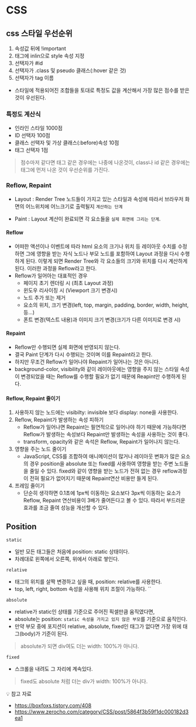 # CSS

## css 스타일 우선순위

1. 속성값 뒤에 !important
2. 태그에 inlin으로 style 속성 지정
3. 선택자가 #id
4. 선택자가 .class 및 pseudo 클래스(:hover 같은 것)
5. 선택자가 tag 이름

- 스타일에 적용되어진 조합들을 토대로 특정도 값을 계산해서 가장 많은 점수를 받은 것이 우선된다.

### 특정도 계산식

- 인라인 스타일 1000점
- ID 선택자 100점
- 클래스 선택자 및 가상 클래스(:before)속성 10점
- 태그 선택자 1점

> 점수마저 같다면 태그 같은 경우에는 나중에 나온것이, class나 id 같은 경우에는 태그에 먼저 나온 것이 우선순위를 가진다.

### Reflow, Repaint

- Layout : Render Tree 노드들이 가지고 있는 스타일과 속성에 따라서 브라우저 화면의 어느위치에 어느크기로 출력될지 `계산하는 단계`

- Paint : Layout 계산이 완료되면 각 요소들을 `실제 화면에 그리는 단계`.

#### Reflow

- 어떠한 액션이나 이벤트에 따라 html 요소의 크기나 위치 등 레이아웃 수치를 수정하면 그에 영향을 받는 자식 노드나 부모 노드를 포함하여 Layout 과정을 다시 수행하게 된다. 이렇게 되면 Render Tree와 각 요소들의 크기와 위치를 다시 계산하게 된다. 이러한 과정을 Reflow라고 한다.
- Reflow가 일어아는 대표적인 경우
  - 페이지 초기 렌더링 시 (최초 Layout 과정)
  - 윈도우 리사이징 시 (Viewport 크기 변경시)
  - 노드 추가 또는 제거
  - 요소의 위치, 크기 변경(left, top, margin, padding, border, width, height, 등...)
  - 폰트 변경(텍스트 내용)과 이미지 크기 변경(크기가 다른 이미지로 변경 시)

#### Repaint

- Reflow만 수행되면 실제 화면에 반영되지 않는다.
- 결국 Paint 단계가 다시 수행되는 것이며 이를 Repaint라고 한다.
- 하지만 무조건 Reflow가 일어나야 Repaint가 일어나는 것은 아니다.
- background-color, visibility와 같이 레이아웃에는 영향을 주지 않는 스타일 속성이 변경되었을 때는 Reflow를 수행할 필요가 없기 때문에 Reapint만 수행하게 된다.

#### Reflow, Repaint 줄이기

1. 사용하지 않는 노드에는 visibilty: invisible 보다 display: none을 사용한다.
2. Reflow, Repaint가 발생하는 속성 피하기
   - Reflow가 일어나면 Repaint는 필연적으로 일어나야 하기 때문에 가능하다면 Reflow가 발생하는 속성보다 Repaint만 발생하는 속성을 사용하는 것이 좋다.
   - transform, opacity와 같은 속석은 Reflow, Repaint가 일어나지 않는다.
3. 영향을 주는 노드 줄이기
   - JavaScript, CSS를 조합하여 애니메이션이 많거나 레이아웃 변화가 많은 요소의 경우 position을 absolute 또는 fixed를 사용하여 영향을 받는 주변 노드들을 줄일 수 있다. fixed와 같이 영향을 받는 노드가 전혀 없는 경우 reflow과정이 전혀 필요가 없어지기 때문에 Repaint연산 비용만 들게 된다.
4. 프레임 줄이기
   - 단순히 생각하면 0.1초에 1px씩 이동하는 요소보다 3px씩 이동하는 요소가 Reflow, Repaint 연산비용이 3배가 줄어든다고 볼 수 있다. 따라서 부드러운 효과를 조금 줄여 성능을 개선할 수 있다.

## Position

`static`

- 일반 모든 태그들은 처음에 position: static 상태이다.
- 차례대로 왼쪽에서 오른쪽, 위에서 아래로 쌓인다.

`relative`

- 태그의 위치를 살짝 변경하고 싶을 때, position: relative를 사용한다.
- top, left, right, bottom 속성을 사용해 위치 조절이 가능하다.
  ``

`absolute`

- relative가 static인 상태를 기준으로 주어진 픽셀만큼 움직였다면,
- absolute는 position: `static 속성을 가지고 있지 않은 부모`를 기준으로 움직인다.
- 만약 부모 중에 포지션이 relative, absolute, fixed인 태그가 없다면 가장 위에 태그(body)가 기준이 된다.

> absolute가 되면 div여도 더는 width: 100%가 아니다.

`fixed`

- 스크롤을 내려도 그 자리에 계속있다.

> fixed도 absolute 처럼 더는 div가 width: 100%가 아니다.

💡 참고 자료

- https://boxfoxs.tistory.com/408
- https://www.zerocho.com/category/CSS/post/5864f3b59f1dc000182d3ea1
